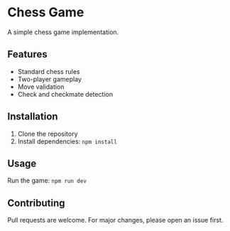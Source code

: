 # Chess Game

A simple chess game implementation.

## Features

- Standard chess rules
- Two-player gameplay
- Move validation
- Check and checkmate detection

## Installation

1. Clone the repository
2. Install dependencies: `npm install`

## Usage

Run the game: `npm run dev`

## Contributing

Pull requests are welcome. For major changes, please open an issue first.
